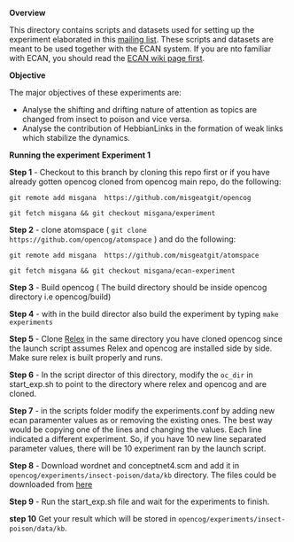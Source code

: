 **Overview**

 This directory contains scripts and datasets used for setting up the experiment 
 elaborated in this [mailing list](https://groups.google.com/forum/#!searchin/opencog/insect%7Csort:relevance/opencog/qpDwVAPkKb8/CkkzsZF_EgAJ).
 These scripts and datasets are meant to be used together with the ECAN system. If you are nto familiar
 with ECAN, you should read the [ECAN wiki page first](http://wiki.opencog.org/w/Economic_attention_allocation).

**Objective**

 The major objectives of these experiments are:
  - Analyse the shifting and drifting nature of attention as topics are changed from insect to poison and vice versa.
  - Analyse the contribution of HebbianLinks in the formation of weak links which stabilize the dynamics.

**Running the experiment**
**Experiment 1**

**Step 1** - Checkout to this branch by cloning this repo first or if you have already gotten opencog cloned from opencog main repo, do the following:

``` git remote add misgana  https://github.com/misgeatgit/opencog ```

``` git fetch misgana && git checkout misgana/experiment ```

**Step 2** - clone atomspace ( ``` git clone  https://github.com/opencog/atomspace ``` ) and do the following:

``` git remote add misgana  https://github.com/misgeatgit/atomspace ```

``` git fetch misgana && git checkout misgana/ecan-experiment ```

**Step 3** - Build opencog ( The build directory should be inside opencog directory i.e opencog/build)

**Step 4** - with in the build director also build the experiment by typing ```make experiments```

**Step 5** - Clone [Relex](https://github.com/opencog/relex) in the same directory you have cloned opencog since the launch script assumes Relex and opencog are installed side by side. Make sure relex is built properly and runs.

**Step 6** - In the script director of this directory, modify the ```oc_dir``` in start_exp.sh to point to the directory where relex and opencog and are cloned.

**Step 7** - in the scripts folder modify the experiments.conf by adding new ecan paramenter values as or removing the existing ones. The best way would be copying one of the lines and changing the values. Each line indicated a different experiment. So, if you have 10 new line separated parameter values, there will be 10 experiment ran by the launch script.

**Step 8** - Download wordnet and conceptnet4.scm and add it in ```opencog/experiments/insect-poison/data/kb``` directory. The files could be downloaded from [here](https://drive.google.com/open?id=1Br5PIfHt3pCIP7pZ9X6EoyaeqQ_c6b7I)

**Step 9** - Run the start_exp.sh file and wait for the experiments to finish.

**step 10** Get your result which will be stored in ```opencog/experiments/insect-poison/data/kb```.

